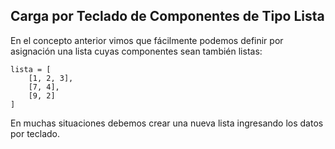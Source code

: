 ## Carga por Teclado de Componentes de Tipo Lista

En el concepto anterior vimos que fácilmente podemos definir por asignación una lista cuyas componentes sean también listas:

```
lista = [
    [1, 2, 3], 
    [7, 4], 
    [9, 2]
]
```

En muchas situaciones debemos crear una nueva lista ingresando los datos por teclado.







